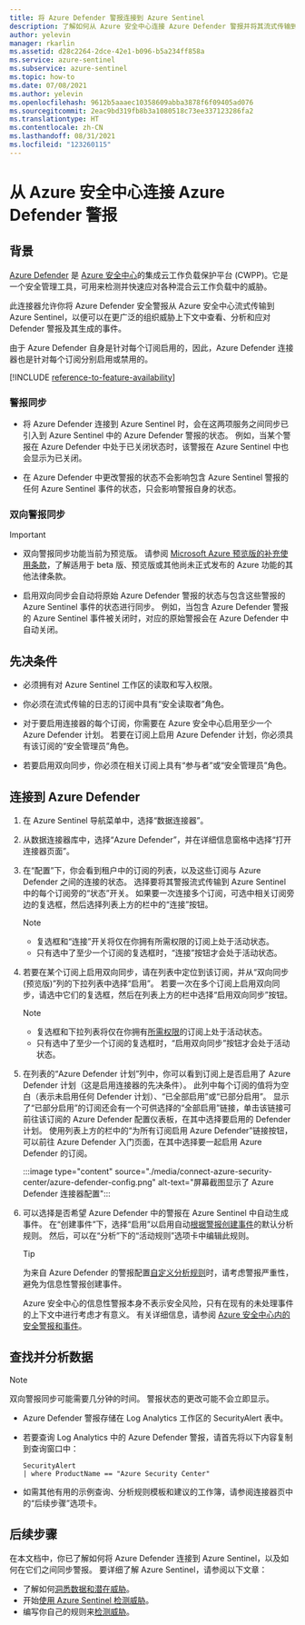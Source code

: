 ```yaml
---
title: 将 Azure Defender 警报连接到 Azure Sentinel
description: 了解如何从 Azure 安全中心连接 Azure Defender 警报并将其流式传输到 Azure Sentinel。
author: yelevin
manager: rkarlin
ms.assetid: d28c2264-2dce-42e1-b096-b5a234ff858a
ms.service: azure-sentinel
ms.subservice: azure-sentinel
ms.topic: how-to
ms.date: 07/08/2021
ms.author: yelevin
ms.openlocfilehash: 9612b5aaaec10358609abba3878f6f09405ad076
ms.sourcegitcommit: 2eac9bd319fb8b3a1080518c73ee337123286fa2
ms.translationtype: HT
ms.contentlocale: zh-CN
ms.lasthandoff: 08/31/2021
ms.locfileid: "123260115"
---
```

# <a name="connect-azure-defender-alerts-from-azure-security-center"></a>从 Azure 安全中心连接 Azure Defender 警报

## <a name="background"></a>背景

[Azure Defender](../security-center/azure-defender.md) 是 [Azure 安全中心](../security-center/security-center-introduction.md)的集成云工作负载保护平台 (CWPP)。它是一个安全管理工具，可用来检测并快速应对各种混合云工作负载中的威胁。 

此连接器允许你将 Azure Defender 安全警报从 Azure 安全中心流式传输到 Azure Sentinel，以便可以在更广泛的组织威胁上下文中查看、分析和应对 Defender 警报及其生成的事件。

由于 Azure Defender 自身是针对每个订阅启用的，因此，Azure Defender 连接器也是针对每个订阅分别启用或禁用的。

[!INCLUDE [reference-to-feature-availability](includes/reference-to-feature-availability.md)]

### <a name="alert-synchronization"></a>警报同步

- 将 Azure Defender 连接到 Azure Sentinel 时，会在这两项服务之间同步已引入到 Azure Sentinel 中的 Azure Defender 警报的状态。 例如，当某个警报在 Azure Defender 中处于已关闭状态时，该警报在 Azure Sentinel 中也会显示为已关闭。

- 在 Azure Defender 中更改警报的状态不会影响包含 Azure Sentinel 警报的任何 Azure Sentinel 事件的状态，只会影响警报自身的状态。

### <a name="bi-directional-alert-synchronization"></a>双向警报同步

> [!IMPORTANT]
>
> - 双向警报同步功能当前为预览版。 请参阅 [Microsoft Azure 预览版的补充使用条款](https://azure.microsoft.com/support/legal/preview-supplemental-terms/)，了解适用于 beta 版、预览版或其他尚未正式发布的 Azure 功能的其他法律条款。

- 启用双向同步会自动将原始 Azure Defender 警报的状态与包含这些警报的 Azure Sentinel 事件的状态进行同步。 例如，当包含 Azure Defender 警报的 Azure Sentinel 事件被关闭时，对应的原始警报会在 Azure Defender 中自动关闭。

## <a name="prerequisites"></a>先决条件

- 必须拥有对 Azure Sentinel 工作区的读取和写入权限。

- 你必须在流式传输的日志的订阅中具有“安全读取者”角色。

- 对于要启用连接器的每个订阅，你需要在 Azure 安全中心启用至少一个 Azure Defender 计划。 若要在订阅上启用 Azure Defender 计划，你必须具有该订阅的“安全管理员”角色。

-  若要启用双向同步，你必须在相关订阅上具有“参与者”或“安全管理员”角色。

## <a name="connect-to-azure-defender"></a>连接到 Azure Defender

1. 在 Azure Sentinel 导航菜单中，选择“数据连接器”。

1. 从数据连接器库中，选择“Azure Defender”，并在详细信息窗格中选择“打开连接器页面”。

1. 在“配置”下，你会看到租户中的订阅的列表，以及这些订阅与 Azure Defender 之间的连接的状态。 选择要将其警报流式传输到 Azure Sentinel 中的每个订阅旁的“状态”开关。 如果要一次连接多个订阅，可选中相关订阅旁边的复选框，然后选择列表上方的栏中的“连接”按钮。

    > [!NOTE]
    > - 复选框和“连接”开关将仅在你拥有所需权限的订阅上处于活动状态。
    > - 只有选中了至少一个订阅的复选框时，“连接”按钮才会处于活动状态。

1. 若要在某个订阅上启用双向同步，请在列表中定位到该订阅，并从“双向同步(预览版)”列的下拉列表中选择“启用”。  若要一次在多个订阅上启用双向同步，请选中它们的复选框，然后在列表上方的栏中选择“启用双向同步”按钮。

    > [!NOTE]
    > - 复选框和下拉列表将仅在你拥有[所需权限](#prerequisites)的订阅上处于活动状态。
    > - 只有选中了至少一个订阅的复选框时，“启用双向同步”按钮才会处于活动状态。

1. 在列表的“Azure Defender 计划”列中，你可以看到订阅上是否启用了 Azure Defender 计划（这是启用连接器的先决条件）。 此列中每个订阅的值将为空白（表示未启用任何 Defender 计划）、“已全部启用”或“已部分启用”。 显示了“已部分启用”的订阅还会有一个可供选择的“全部启用”链接，单击该链接可前往该订阅的 Azure Defender 配置仪表板，在其中选择要启用的 Defender 计划。 使用列表上方的栏中的“为所有订阅启用 Azure Defender”链接按钮，可以前往 Azure Defender 入门页面，在其中选择要一起启用 Azure Defender 的订阅。

    :::image type="content" source="./media/connect-azure-security-center/azure-defender-config.png" alt-text="屏幕截图显示了 Azure Defender 连接器配置":::

1. 可以选择是否希望 Azure Defender 中的警报在 Azure Sentinel 中自动生成事件。 在“创建事件”下，选择“启用”以启用自动[根据警报创建事件](create-incidents-from-alerts.md)的默认分析规则。 然后，可以在“分析”下的“活动规则”选项卡中编辑此规则。 

    > [!TIP]
    > 为来自 Azure Defender 的警报配置[自定义分析规则](detect-threats-custom.md)时，请考虑警报严重性，避免为信息性警报创建事件。 
    >
    > Azure 安全中心的信息性警报本身不表示安全风险，只有在现有的未处理事件的上下文中进行考虑才有意义。 有关详细信息，请参阅 [Azure 安全中心内的安全警报和事件](../security-center/security-center-alerts-overview.md)。
    > 
    

## <a name="find-and-analyze-your-data"></a>查找并分析数据

> [!NOTE]
> 双向警报同步可能需要几分钟的时间。 警报状态的更改可能不会立即显示。

- Azure Defender 警报存储在 Log Analytics 工作区的 SecurityAlert 表中。

- 若要查询 Log Analytics 中的 Azure Defender 警报，请首先将以下内容复制到查询窗口中：

    ```kusto
    SecurityAlert 
    | where ProductName == "Azure Security Center"
    ```

- 如需其他有用的示例查询、分析规则模板和建议的工作簿，请参阅连接器页中的“后续步骤”选项卡。

## <a name="next-steps"></a>后续步骤

在本文档中，你已了解如何将 Azure Defender 连接到 Azure Sentinel，以及如何在它们之间同步警报。 要详细了解 Azure Sentinel，请参阅以下文章：

- 了解如何[洞悉数据和潜在威胁](get-visibility.md)。
- 开始[使用 Azure Sentinel 检测威胁](detect-threats-built-in.md)。
- 编写你自己的规则来[检测威胁](detect-threats-custom.md)。